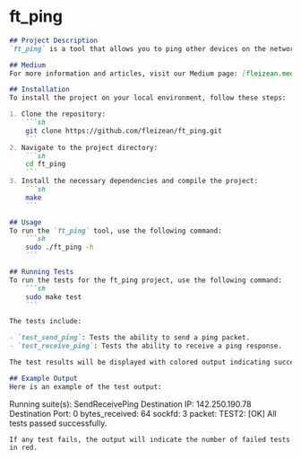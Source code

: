 # ft_ping
```markdown
## Project Description
`ft_ping` is a tool that allows you to ping other devices on the network using the ICMP protocol. This project is used to test network connections and check the accessibility of devices.

## Medium
For more information and articles, visit our Medium page: [fleizean.medium.com](https://fleizean.medium.com/a7abd030df08)

## Installation
To install the project on your local environment, follow these steps:

1. Clone the repository:
    ```sh
    git clone https://github.com/fleizean/ft_ping.git
    ```
2. Navigate to the project directory:
    ```sh
    cd ft_ping
    ```
3. Install the necessary dependencies and compile the project:
    ```sh
    make
    ```

## Usage
To run the `ft_ping` tool, use the following command:
    ```sh
    sudo ./ft_ping -h
    ```

## Running Tests
To run the tests for the ft_ping project, use the following command:
    ```sh
    sudo make test
    ```

The tests include:

- `test_send_ping`: Tests the ability to send a ping packet.
- `test_receive_ping`: Tests the ability to receive a ping response.

The test results will be displayed with colored output indicating success or failure.

## Example Output
Here is an example of the test output:
```
Running suite(s): SendReceivePing
Destination IP: 142.250.190.78
Destination Port: 0
bytes_received: 64
sockfd: 3
packet: <packet data>
TEST2: [OK]
All tests passed successfully.
```
If any test fails, the output will indicate the number of failed tests in red.